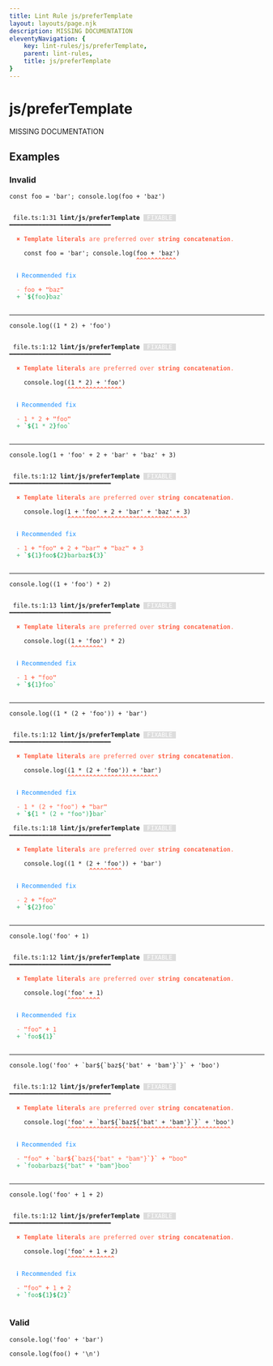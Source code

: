 ```yaml
---
title: Lint Rule js/preferTemplate
layout: layouts/page.njk
description: MISSING DOCUMENTATION
eleventyNavigation: {
	key: lint-rules/js/preferTemplate,
	parent: lint-rules,
	title: js/preferTemplate
}
---
```


# js/preferTemplate

MISSING DOCUMENTATION

<!-- EVERYTHING BELOW IS AUTOGENERATED. SEE SCRIPTS FOLDER FOR UPDATE SCRIPTS -->


## Examples
### Invalid
<pre class="language-text"><code class="language-text"><span class="token keyword">const</span> <span class="token variable">foo</span> <span class="token operator">=</span> <span class="token string">&apos;bar&apos;</span><span class="token punctuation">;</span> <span class="token variable">console</span><span class="token punctuation">.</span><span class="token function">log</span><span class="token punctuation">(</span><span class="token variable">foo</span> <span class="token operator">+</span> <span class="token string">&apos;baz&apos;</span><span class="token punctuation">)</span></code></pre>
<pre class="language-text"><code class="language-text">
 <span style="text-decoration-style: dotted;">file.ts:1:31</span> <strong>lint/js/preferTemplate</strong> <span style="color: white; background-color: #ddd;"> FIXABLE </span> ━━━━━━━━━━━━━━━━━━━━━━━━━━━━

  <strong><span style="color: Tomato;">✖ </span></strong><span style="color: Tomato;"><strong>Template literals</strong></span><span style="color: Tomato;"> are preferred over </span><span style="color: Tomato;"><strong>string concatenation</strong></span><span style="color: Tomato;">.</span>

    <span class="token keyword">const</span> <span class="token variable">foo</span> <span class="token operator">=</span> <span class="token string">&apos;bar&apos;</span><span class="token punctuation">;</span> <span class="token variable">console</span><span class="token punctuation">.</span><span class="token function">log</span><span class="token punctuation">(</span><span class="token variable">foo</span> <span class="token operator">+</span> <span class="token string">&apos;baz&apos;</span><span class="token punctuation">)</span>
                                   <span style="color: Tomato;"><strong>^</strong></span><span style="color: Tomato;"><strong>^</strong></span><span style="color: Tomato;"><strong>^</strong></span><span style="color: Tomato;"><strong>^</strong></span><span style="color: Tomato;"><strong>^</strong></span><span style="color: Tomato;"><strong>^</strong></span><span style="color: Tomato;"><strong>^</strong></span><span style="color: Tomato;"><strong>^</strong></span><span style="color: Tomato;"><strong>^</strong></span><span style="color: Tomato;"><strong>^</strong></span><span style="color: Tomato;"><strong>^</strong></span>

  <strong><span style="color: DodgerBlue;">ℹ </span></strong><span style="color: DodgerBlue;">Recommended fix</span>

  <span style="color: Tomato;">-</span> <span style="color: Tomato;">foo</span><span style="color: Tomato;"><strong> + &quot;</strong></span><span style="color: Tomato;">baz</span><span style="color: Tomato;"><strong>&quot;</strong></span>
  <span style="color: MediumSeaGreen;">+</span> <span style="color: MediumSeaGreen;"><strong>`${</strong></span><span style="color: MediumSeaGreen;">foo</span><span style="color: MediumSeaGreen;"><strong>}</strong></span><span style="color: MediumSeaGreen;">baz</span><span style="color: MediumSeaGreen;"><strong>`</strong></span>

</code></pre>

---------------

<pre class="language-text"><code class="language-text"><span class="token variable">console</span><span class="token punctuation">.</span><span class="token function">log</span><span class="token punctuation">(</span><span class="token punctuation">(</span><span class="token number">1</span> <span class="token operator">*</span> <span class="token number">2</span><span class="token punctuation">)</span> <span class="token operator">+</span> <span class="token string">&apos;foo&apos;</span><span class="token punctuation">)</span></code></pre>
<pre class="language-text"><code class="language-text">
 <span style="text-decoration-style: dotted;">file.ts:1:12</span> <strong>lint/js/preferTemplate</strong> <span style="color: white; background-color: #ddd;"> FIXABLE </span> ━━━━━━━━━━━━━━━━━━━━━━━━━━━━

  <strong><span style="color: Tomato;">✖ </span></strong><span style="color: Tomato;"><strong>Template literals</strong></span><span style="color: Tomato;"> are preferred over </span><span style="color: Tomato;"><strong>string concatenation</strong></span><span style="color: Tomato;">.</span>

    <span class="token variable">console</span><span class="token punctuation">.</span><span class="token function">log</span><span class="token punctuation">(</span><span class="token punctuation">(</span><span class="token number">1</span> <span class="token operator">*</span> <span class="token number">2</span><span class="token punctuation">)</span> <span class="token operator">+</span> <span class="token string">&apos;foo&apos;</span><span class="token punctuation">)</span>
                <span style="color: Tomato;"><strong>^</strong></span><span style="color: Tomato;"><strong>^</strong></span><span style="color: Tomato;"><strong>^</strong></span><span style="color: Tomato;"><strong>^</strong></span><span style="color: Tomato;"><strong>^</strong></span><span style="color: Tomato;"><strong>^</strong></span><span style="color: Tomato;"><strong>^</strong></span><span style="color: Tomato;"><strong>^</strong></span><span style="color: Tomato;"><strong>^</strong></span><span style="color: Tomato;"><strong>^</strong></span><span style="color: Tomato;"><strong>^</strong></span><span style="color: Tomato;"><strong>^</strong></span><span style="color: Tomato;"><strong>^</strong></span><span style="color: Tomato;"><strong>^</strong></span><span style="color: Tomato;"><strong>^</strong></span>

  <strong><span style="color: DodgerBlue;">ℹ </span></strong><span style="color: DodgerBlue;">Recommended fix</span>

  <span style="color: Tomato;">-</span> <span style="color: Tomato;">1 * 2</span><span style="color: Tomato;"><strong> + &quot;</strong></span><span style="color: Tomato;">foo</span><span style="color: Tomato;"><strong>&quot;</strong></span>
  <span style="color: MediumSeaGreen;">+</span> <span style="color: MediumSeaGreen;"><strong>`${</strong></span><span style="color: MediumSeaGreen;">1 * 2</span><span style="color: MediumSeaGreen;"><strong>}</strong></span><span style="color: MediumSeaGreen;">foo</span><span style="color: MediumSeaGreen;"><strong>`</strong></span>

</code></pre>

---------------

<pre class="language-text"><code class="language-text"><span class="token variable">console</span><span class="token punctuation">.</span><span class="token function">log</span><span class="token punctuation">(</span><span class="token number">1</span> <span class="token operator">+</span> <span class="token string">&apos;foo&apos;</span> <span class="token operator">+</span> <span class="token number">2</span> <span class="token operator">+</span> <span class="token string">&apos;bar&apos;</span> <span class="token operator">+</span> <span class="token string">&apos;baz&apos;</span> <span class="token operator">+</span> <span class="token number">3</span><span class="token punctuation">)</span></code></pre>
<pre class="language-text"><code class="language-text">
 <span style="text-decoration-style: dotted;">file.ts:1:12</span> <strong>lint/js/preferTemplate</strong> <span style="color: white; background-color: #ddd;"> FIXABLE </span> ━━━━━━━━━━━━━━━━━━━━━━━━━━━━

  <strong><span style="color: Tomato;">✖ </span></strong><span style="color: Tomato;"><strong>Template literals</strong></span><span style="color: Tomato;"> are preferred over </span><span style="color: Tomato;"><strong>string concatenation</strong></span><span style="color: Tomato;">.</span>

    <span class="token variable">console</span><span class="token punctuation">.</span><span class="token function">log</span><span class="token punctuation">(</span><span class="token number">1</span> <span class="token operator">+</span> <span class="token string">&apos;foo&apos;</span> <span class="token operator">+</span> <span class="token number">2</span> <span class="token operator">+</span> <span class="token string">&apos;bar&apos;</span> <span class="token operator">+</span> <span class="token string">&apos;baz&apos;</span> <span class="token operator">+</span> <span class="token number">3</span><span class="token punctuation">)</span>
                <span style="color: Tomato;"><strong>^</strong></span><span style="color: Tomato;"><strong>^</strong></span><span style="color: Tomato;"><strong>^</strong></span><span style="color: Tomato;"><strong>^</strong></span><span style="color: Tomato;"><strong>^</strong></span><span style="color: Tomato;"><strong>^</strong></span><span style="color: Tomato;"><strong>^</strong></span><span style="color: Tomato;"><strong>^</strong></span><span style="color: Tomato;"><strong>^</strong></span><span style="color: Tomato;"><strong>^</strong></span><span style="color: Tomato;"><strong>^</strong></span><span style="color: Tomato;"><strong>^</strong></span><span style="color: Tomato;"><strong>^</strong></span><span style="color: Tomato;"><strong>^</strong></span><span style="color: Tomato;"><strong>^</strong></span><span style="color: Tomato;"><strong>^</strong></span><span style="color: Tomato;"><strong>^</strong></span><span style="color: Tomato;"><strong>^</strong></span><span style="color: Tomato;"><strong>^</strong></span><span style="color: Tomato;"><strong>^</strong></span><span style="color: Tomato;"><strong>^</strong></span><span style="color: Tomato;"><strong>^</strong></span><span style="color: Tomato;"><strong>^</strong></span><span style="color: Tomato;"><strong>^</strong></span><span style="color: Tomato;"><strong>^</strong></span><span style="color: Tomato;"><strong>^</strong></span><span style="color: Tomato;"><strong>^</strong></span><span style="color: Tomato;"><strong>^</strong></span><span style="color: Tomato;"><strong>^</strong></span><span style="color: Tomato;"><strong>^</strong></span><span style="color: Tomato;"><strong>^</strong></span><span style="color: Tomato;"><strong>^</strong></span><span style="color: Tomato;"><strong>^</strong></span>

  <strong><span style="color: DodgerBlue;">ℹ </span></strong><span style="color: DodgerBlue;">Recommended fix</span>

  <span style="color: Tomato;">-</span> <span style="color: Tomato;">1</span><span style="color: Tomato;"><strong> + &quot;</strong></span><span style="color: Tomato;">foo</span><span style="color: Tomato;"><strong>&quot; + </strong></span><span style="color: Tomato;">2</span><span style="color: Tomato;"><strong> + &quot;</strong></span><span style="color: Tomato;">bar</span><span style="color: Tomato;"><strong>&quot; + &quot;</strong></span><span style="color: Tomato;">baz</span><span style="color: Tomato;"><strong>&quot; + </strong></span><span style="color: Tomato;">3</span>
  <span style="color: MediumSeaGreen;">+</span> <span style="color: MediumSeaGreen;"><strong>`${</strong></span><span style="color: MediumSeaGreen;">1</span><span style="color: MediumSeaGreen;"><strong>}</strong></span><span style="color: MediumSeaGreen;">foo</span><span style="color: MediumSeaGreen;"><strong>${</strong></span><span style="color: MediumSeaGreen;">2</span><span style="color: MediumSeaGreen;"><strong>}</strong></span><span style="color: MediumSeaGreen;">barbaz</span><span style="color: MediumSeaGreen;"><strong>${</strong></span><span style="color: MediumSeaGreen;">3</span><span style="color: MediumSeaGreen;"><strong>}`</strong></span>

</code></pre>

---------------

<pre class="language-text"><code class="language-text"><span class="token variable">console</span><span class="token punctuation">.</span><span class="token function">log</span><span class="token punctuation">(</span><span class="token punctuation">(</span><span class="token number">1</span> <span class="token operator">+</span> <span class="token string">&apos;foo&apos;</span><span class="token punctuation">)</span> <span class="token operator">*</span> <span class="token number">2</span><span class="token punctuation">)</span></code></pre>
<pre class="language-text"><code class="language-text">
 <span style="text-decoration-style: dotted;">file.ts:1:13</span> <strong>lint/js/preferTemplate</strong> <span style="color: white; background-color: #ddd;"> FIXABLE </span> ━━━━━━━━━━━━━━━━━━━━━━━━━━━━

  <strong><span style="color: Tomato;">✖ </span></strong><span style="color: Tomato;"><strong>Template literals</strong></span><span style="color: Tomato;"> are preferred over </span><span style="color: Tomato;"><strong>string concatenation</strong></span><span style="color: Tomato;">.</span>

    <span class="token variable">console</span><span class="token punctuation">.</span><span class="token function">log</span><span class="token punctuation">(</span><span class="token punctuation">(</span><span class="token number">1</span> <span class="token operator">+</span> <span class="token string">&apos;foo&apos;</span><span class="token punctuation">)</span> <span class="token operator">*</span> <span class="token number">2</span><span class="token punctuation">)</span>
                 <span style="color: Tomato;"><strong>^</strong></span><span style="color: Tomato;"><strong>^</strong></span><span style="color: Tomato;"><strong>^</strong></span><span style="color: Tomato;"><strong>^</strong></span><span style="color: Tomato;"><strong>^</strong></span><span style="color: Tomato;"><strong>^</strong></span><span style="color: Tomato;"><strong>^</strong></span><span style="color: Tomato;"><strong>^</strong></span><span style="color: Tomato;"><strong>^</strong></span>

  <strong><span style="color: DodgerBlue;">ℹ </span></strong><span style="color: DodgerBlue;">Recommended fix</span>

  <span style="color: Tomato;">-</span> <span style="color: Tomato;">1</span><span style="color: Tomato;"><strong> + &quot;</strong></span><span style="color: Tomato;">foo</span><span style="color: Tomato;"><strong>&quot;</strong></span>
  <span style="color: MediumSeaGreen;">+</span> <span style="color: MediumSeaGreen;"><strong>`${</strong></span><span style="color: MediumSeaGreen;">1</span><span style="color: MediumSeaGreen;"><strong>}</strong></span><span style="color: MediumSeaGreen;">foo</span><span style="color: MediumSeaGreen;"><strong>`</strong></span>

</code></pre>

---------------

<pre class="language-text"><code class="language-text"><span class="token variable">console</span><span class="token punctuation">.</span><span class="token function">log</span><span class="token punctuation">(</span><span class="token punctuation">(</span><span class="token number">1</span> <span class="token operator">*</span> <span class="token punctuation">(</span><span class="token number">2</span> <span class="token operator">+</span> <span class="token string">&apos;foo&apos;</span><span class="token punctuation">)</span><span class="token punctuation">)</span> <span class="token operator">+</span> <span class="token string">&apos;bar&apos;</span><span class="token punctuation">)</span></code></pre>
<pre class="language-text"><code class="language-text">
 <span style="text-decoration-style: dotted;">file.ts:1:12</span> <strong>lint/js/preferTemplate</strong> <span style="color: white; background-color: #ddd;"> FIXABLE </span> ━━━━━━━━━━━━━━━━━━━━━━━━━━━━

  <strong><span style="color: Tomato;">✖ </span></strong><span style="color: Tomato;"><strong>Template literals</strong></span><span style="color: Tomato;"> are preferred over </span><span style="color: Tomato;"><strong>string concatenation</strong></span><span style="color: Tomato;">.</span>

    <span class="token variable">console</span><span class="token punctuation">.</span><span class="token function">log</span><span class="token punctuation">(</span><span class="token punctuation">(</span><span class="token number">1</span> <span class="token operator">*</span> <span class="token punctuation">(</span><span class="token number">2</span> <span class="token operator">+</span> <span class="token string">&apos;foo&apos;</span><span class="token punctuation">)</span><span class="token punctuation">)</span> <span class="token operator">+</span> <span class="token string">&apos;bar&apos;</span><span class="token punctuation">)</span>
                <span style="color: Tomato;"><strong>^</strong></span><span style="color: Tomato;"><strong>^</strong></span><span style="color: Tomato;"><strong>^</strong></span><span style="color: Tomato;"><strong>^</strong></span><span style="color: Tomato;"><strong>^</strong></span><span style="color: Tomato;"><strong>^</strong></span><span style="color: Tomato;"><strong>^</strong></span><span style="color: Tomato;"><strong>^</strong></span><span style="color: Tomato;"><strong>^</strong></span><span style="color: Tomato;"><strong>^</strong></span><span style="color: Tomato;"><strong>^</strong></span><span style="color: Tomato;"><strong>^</strong></span><span style="color: Tomato;"><strong>^</strong></span><span style="color: Tomato;"><strong>^</strong></span><span style="color: Tomato;"><strong>^</strong></span><span style="color: Tomato;"><strong>^</strong></span><span style="color: Tomato;"><strong>^</strong></span><span style="color: Tomato;"><strong>^</strong></span><span style="color: Tomato;"><strong>^</strong></span><span style="color: Tomato;"><strong>^</strong></span><span style="color: Tomato;"><strong>^</strong></span><span style="color: Tomato;"><strong>^</strong></span><span style="color: Tomato;"><strong>^</strong></span><span style="color: Tomato;"><strong>^</strong></span><span style="color: Tomato;"><strong>^</strong></span>

  <strong><span style="color: DodgerBlue;">ℹ </span></strong><span style="color: DodgerBlue;">Recommended fix</span>

  <span style="color: Tomato;">-</span> <span style="color: Tomato;">1 * (2 + &quot;foo&quot;)</span><span style="color: Tomato;"><strong> + &quot;</strong></span><span style="color: Tomato;">bar</span><span style="color: Tomato;"><strong>&quot;</strong></span>
  <span style="color: MediumSeaGreen;">+</span> <span style="color: MediumSeaGreen;"><strong>`${</strong></span><span style="color: MediumSeaGreen;">1 * (2 + &quot;foo&quot;)</span><span style="color: MediumSeaGreen;"><strong>}</strong></span><span style="color: MediumSeaGreen;">bar</span><span style="color: MediumSeaGreen;"><strong>`</strong></span>

 <span style="text-decoration-style: dotted;">file.ts:1:18</span> <strong>lint/js/preferTemplate</strong> <span style="color: white; background-color: #ddd;"> FIXABLE </span> ━━━━━━━━━━━━━━━━━━━━━━━━━━━━

  <strong><span style="color: Tomato;">✖ </span></strong><span style="color: Tomato;"><strong>Template literals</strong></span><span style="color: Tomato;"> are preferred over </span><span style="color: Tomato;"><strong>string concatenation</strong></span><span style="color: Tomato;">.</span>

    <span class="token variable">console</span><span class="token punctuation">.</span><span class="token function">log</span><span class="token punctuation">(</span><span class="token punctuation">(</span><span class="token number">1</span> <span class="token operator">*</span> <span class="token punctuation">(</span><span class="token number">2</span> <span class="token operator">+</span> <span class="token string">&apos;foo&apos;</span><span class="token punctuation">)</span><span class="token punctuation">)</span> <span class="token operator">+</span> <span class="token string">&apos;bar&apos;</span><span class="token punctuation">)</span>
                      <span style="color: Tomato;"><strong>^</strong></span><span style="color: Tomato;"><strong>^</strong></span><span style="color: Tomato;"><strong>^</strong></span><span style="color: Tomato;"><strong>^</strong></span><span style="color: Tomato;"><strong>^</strong></span><span style="color: Tomato;"><strong>^</strong></span><span style="color: Tomato;"><strong>^</strong></span><span style="color: Tomato;"><strong>^</strong></span><span style="color: Tomato;"><strong>^</strong></span>

  <strong><span style="color: DodgerBlue;">ℹ </span></strong><span style="color: DodgerBlue;">Recommended fix</span>

  <span style="color: Tomato;">-</span> <span style="color: Tomato;">2</span><span style="color: Tomato;"><strong> + &quot;</strong></span><span style="color: Tomato;">foo</span><span style="color: Tomato;"><strong>&quot;</strong></span>
  <span style="color: MediumSeaGreen;">+</span> <span style="color: MediumSeaGreen;"><strong>`${</strong></span><span style="color: MediumSeaGreen;">2</span><span style="color: MediumSeaGreen;"><strong>}</strong></span><span style="color: MediumSeaGreen;">foo</span><span style="color: MediumSeaGreen;"><strong>`</strong></span>

</code></pre>

---------------

<pre class="language-text"><code class="language-text"><span class="token variable">console</span><span class="token punctuation">.</span><span class="token function">log</span><span class="token punctuation">(</span><span class="token string">&apos;foo&apos;</span> <span class="token operator">+</span> <span class="token number">1</span><span class="token punctuation">)</span></code></pre>
<pre class="language-text"><code class="language-text">
 <span style="text-decoration-style: dotted;">file.ts:1:12</span> <strong>lint/js/preferTemplate</strong> <span style="color: white; background-color: #ddd;"> FIXABLE </span> ━━━━━━━━━━━━━━━━━━━━━━━━━━━━

  <strong><span style="color: Tomato;">✖ </span></strong><span style="color: Tomato;"><strong>Template literals</strong></span><span style="color: Tomato;"> are preferred over </span><span style="color: Tomato;"><strong>string concatenation</strong></span><span style="color: Tomato;">.</span>

    <span class="token variable">console</span><span class="token punctuation">.</span><span class="token function">log</span><span class="token punctuation">(</span><span class="token string">&apos;foo&apos;</span> <span class="token operator">+</span> <span class="token number">1</span><span class="token punctuation">)</span>
                <span style="color: Tomato;"><strong>^</strong></span><span style="color: Tomato;"><strong>^</strong></span><span style="color: Tomato;"><strong>^</strong></span><span style="color: Tomato;"><strong>^</strong></span><span style="color: Tomato;"><strong>^</strong></span><span style="color: Tomato;"><strong>^</strong></span><span style="color: Tomato;"><strong>^</strong></span><span style="color: Tomato;"><strong>^</strong></span><span style="color: Tomato;"><strong>^</strong></span>

  <strong><span style="color: DodgerBlue;">ℹ </span></strong><span style="color: DodgerBlue;">Recommended fix</span>

  <span style="color: Tomato;">-</span> <span style="color: Tomato;"><strong>&quot;</strong></span><span style="color: Tomato;">foo</span><span style="color: Tomato;"><strong>&quot; + </strong></span><span style="color: Tomato;">1</span>
  <span style="color: MediumSeaGreen;">+</span> <span style="color: MediumSeaGreen;"><strong>`</strong></span><span style="color: MediumSeaGreen;">foo</span><span style="color: MediumSeaGreen;"><strong>${</strong></span><span style="color: MediumSeaGreen;">1</span><span style="color: MediumSeaGreen;"><strong>}`</strong></span>

</code></pre>

---------------

<pre class="language-text"><code class="language-text"><span class="token variable">console</span><span class="token punctuation">.</span><span class="token function">log</span><span class="token punctuation">(</span><span class="token string">&apos;foo&apos;</span> <span class="token operator">+</span> <span class="token string">`</span><span class="token string">bar</span><span class="token punctuation">${</span><span class="token string">`</span><span class="token string">baz</span><span class="token punctuation">${</span><span class="token string">&apos;bat&apos;</span> <span class="token operator">+</span> <span class="token string">&apos;bam&apos;</span><span class="token punctuation">}</span><span class="token string">`</span><span class="token punctuation">}</span><span class="token string">`</span> <span class="token operator">+</span> <span class="token string">&apos;boo&apos;</span><span class="token punctuation">)</span></code></pre>
<pre class="language-text"><code class="language-text">
 <span style="text-decoration-style: dotted;">file.ts:1:12</span> <strong>lint/js/preferTemplate</strong> <span style="color: white; background-color: #ddd;"> FIXABLE </span> ━━━━━━━━━━━━━━━━━━━━━━━━━━━━

  <strong><span style="color: Tomato;">✖ </span></strong><span style="color: Tomato;"><strong>Template literals</strong></span><span style="color: Tomato;"> are preferred over </span><span style="color: Tomato;"><strong>string concatenation</strong></span><span style="color: Tomato;">.</span>

    <span class="token variable">console</span><span class="token punctuation">.</span><span class="token function">log</span><span class="token punctuation">(</span><span class="token string">&apos;foo&apos;</span> <span class="token operator">+</span> <span class="token string">`</span><span class="token string">bar</span><span class="token punctuation">${</span><span class="token string">`</span><span class="token string">baz</span><span class="token punctuation">${</span><span class="token string">&apos;bat&apos;</span> <span class="token operator">+</span> <span class="token string">&apos;bam&apos;</span><span class="token punctuation">}</span><span class="token string">`</span><span class="token punctuation">}</span><span class="token string">`</span> <span class="token operator">+</span> <span class="token string">&apos;boo&apos;</span><span class="token punctuation">)</span>
                <span style="color: Tomato;"><strong>^</strong></span><span style="color: Tomato;"><strong>^</strong></span><span style="color: Tomato;"><strong>^</strong></span><span style="color: Tomato;"><strong>^</strong></span><span style="color: Tomato;"><strong>^</strong></span><span style="color: Tomato;"><strong>^</strong></span><span style="color: Tomato;"><strong>^</strong></span><span style="color: Tomato;"><strong>^</strong></span><span style="color: Tomato;"><strong>^</strong></span><span style="color: Tomato;"><strong>^</strong></span><span style="color: Tomato;"><strong>^</strong></span><span style="color: Tomato;"><strong>^</strong></span><span style="color: Tomato;"><strong>^</strong></span><span style="color: Tomato;"><strong>^</strong></span><span style="color: Tomato;"><strong>^</strong></span><span style="color: Tomato;"><strong>^</strong></span><span style="color: Tomato;"><strong>^</strong></span><span style="color: Tomato;"><strong>^</strong></span><span style="color: Tomato;"><strong>^</strong></span><span style="color: Tomato;"><strong>^</strong></span><span style="color: Tomato;"><strong>^</strong></span><span style="color: Tomato;"><strong>^</strong></span><span style="color: Tomato;"><strong>^</strong></span><span style="color: Tomato;"><strong>^</strong></span><span style="color: Tomato;"><strong>^</strong></span><span style="color: Tomato;"><strong>^</strong></span><span style="color: Tomato;"><strong>^</strong></span><span style="color: Tomato;"><strong>^</strong></span><span style="color: Tomato;"><strong>^</strong></span><span style="color: Tomato;"><strong>^</strong></span><span style="color: Tomato;"><strong>^</strong></span><span style="color: Tomato;"><strong>^</strong></span><span style="color: Tomato;"><strong>^</strong></span><span style="color: Tomato;"><strong>^</strong></span><span style="color: Tomato;"><strong>^</strong></span><span style="color: Tomato;"><strong>^</strong></span><span style="color: Tomato;"><strong>^</strong></span><span style="color: Tomato;"><strong>^</strong></span><span style="color: Tomato;"><strong>^</strong></span><span style="color: Tomato;"><strong>^</strong></span><span style="color: Tomato;"><strong>^</strong></span><span style="color: Tomato;"><strong>^</strong></span><span style="color: Tomato;"><strong>^</strong></span><span style="color: Tomato;"><strong>^</strong></span><span style="color: Tomato;"><strong>^</strong></span>

  <strong><span style="color: DodgerBlue;">ℹ </span></strong><span style="color: DodgerBlue;">Recommended fix</span>

  <span style="color: Tomato;">-</span> <span style="color: Tomato;"><strong>&quot;</strong></span><span style="color: Tomato;">foo</span><span style="color: Tomato;"><strong>&quot; + `</strong></span><span style="color: Tomato;">bar</span><span style="color: Tomato;"><strong>${`</strong></span><span style="color: Tomato;">baz${&quot;bat&quot; + &quot;bam&quot;}</span><span style="color: Tomato;"><strong>`}` + &quot;</strong></span><span style="color: Tomato;">boo</span><span style="color: Tomato;"><strong>&quot;</strong></span>
  <span style="color: MediumSeaGreen;">+</span> <span style="color: MediumSeaGreen;"><strong>`</strong></span><span style="color: MediumSeaGreen;">foobarbaz${&quot;bat&quot; + &quot;bam&quot;}boo</span><span style="color: MediumSeaGreen;"><strong>`</strong></span>

</code></pre>

---------------

<pre class="language-text"><code class="language-text"><span class="token variable">console</span><span class="token punctuation">.</span><span class="token function">log</span><span class="token punctuation">(</span><span class="token string">&apos;foo&apos;</span> <span class="token operator">+</span> <span class="token number">1</span> <span class="token operator">+</span> <span class="token number">2</span><span class="token punctuation">)</span></code></pre>
<pre class="language-text"><code class="language-text">
 <span style="text-decoration-style: dotted;">file.ts:1:12</span> <strong>lint/js/preferTemplate</strong> <span style="color: white; background-color: #ddd;"> FIXABLE </span> ━━━━━━━━━━━━━━━━━━━━━━━━━━━━

  <strong><span style="color: Tomato;">✖ </span></strong><span style="color: Tomato;"><strong>Template literals</strong></span><span style="color: Tomato;"> are preferred over </span><span style="color: Tomato;"><strong>string concatenation</strong></span><span style="color: Tomato;">.</span>

    <span class="token variable">console</span><span class="token punctuation">.</span><span class="token function">log</span><span class="token punctuation">(</span><span class="token string">&apos;foo&apos;</span> <span class="token operator">+</span> <span class="token number">1</span> <span class="token operator">+</span> <span class="token number">2</span><span class="token punctuation">)</span>
                <span style="color: Tomato;"><strong>^</strong></span><span style="color: Tomato;"><strong>^</strong></span><span style="color: Tomato;"><strong>^</strong></span><span style="color: Tomato;"><strong>^</strong></span><span style="color: Tomato;"><strong>^</strong></span><span style="color: Tomato;"><strong>^</strong></span><span style="color: Tomato;"><strong>^</strong></span><span style="color: Tomato;"><strong>^</strong></span><span style="color: Tomato;"><strong>^</strong></span><span style="color: Tomato;"><strong>^</strong></span><span style="color: Tomato;"><strong>^</strong></span><span style="color: Tomato;"><strong>^</strong></span><span style="color: Tomato;"><strong>^</strong></span>

  <strong><span style="color: DodgerBlue;">ℹ </span></strong><span style="color: DodgerBlue;">Recommended fix</span>

  <span style="color: Tomato;">-</span> <span style="color: Tomato;"><strong>&quot;</strong></span><span style="color: Tomato;">foo</span><span style="color: Tomato;"><strong>&quot; + </strong></span><span style="color: Tomato;">1</span><span style="color: Tomato;"><strong> + </strong></span><span style="color: Tomato;">2</span>
  <span style="color: MediumSeaGreen;">+</span> <span style="color: MediumSeaGreen;"><strong>`</strong></span><span style="color: MediumSeaGreen;">foo</span><span style="color: MediumSeaGreen;"><strong>${</strong></span><span style="color: MediumSeaGreen;">1</span><span style="color: MediumSeaGreen;"><strong>}${</strong></span><span style="color: MediumSeaGreen;">2</span><span style="color: MediumSeaGreen;"><strong>}`</strong></span>

</code></pre>
### Valid
<pre class="language-text"><code class="language-text"><span class="token variable">console</span><span class="token punctuation">.</span><span class="token function">log</span><span class="token punctuation">(</span><span class="token string">&apos;foo&apos;</span> <span class="token operator">+</span> <span class="token string">&apos;bar&apos;</span><span class="token punctuation">)</span></code></pre>
<pre class="language-text"><code class="language-text"><span class="token variable">console</span><span class="token punctuation">.</span><span class="token function">log</span><span class="token punctuation">(</span><span class="token function">foo</span><span class="token punctuation">(</span><span class="token punctuation">)</span> <span class="token operator">+</span> <span class="token string">&apos;\n&apos;</span><span class="token punctuation">)</span></code></pre>
